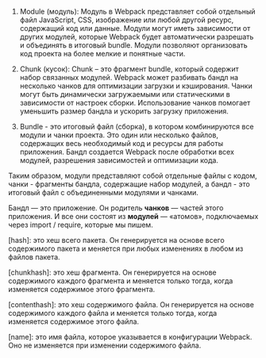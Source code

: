 1. Module (модуль): Модуль в Webpack представляет собой отдельный файл JavaScript, CSS, изображение или любой другой ресурс, содержащий код или данные. Модули могут иметь зависимости от других модулей, которые Webpack будет автоматически разрешать и объединять в итоговый bundle. Модули позволяют организовать код проекта на более мелкие и понятные части.

2. Chunk (кусок): Chunk – это фрагмент bundle, который содержит набор связанных модулей. Webpack может разбивать бандл на несколько чанков для оптимизации загрузки и кэширования. Чанки могут быть динамически загружаемыми или статическими в зависимости от настроек сборки. Использование чанков помогает уменьшить размер бандла и ускорить загрузку приложения.

3. Bundle - это итоговый файл (сборка), в котором комбинируются все модули и чанки проекта. Это один или несколько файлов, содержащих весь необходимый код и ресурсы для работы приложения. Бандл создается Webpack после обработки всех модулей, разрешения зависимостей и оптимизации кода.

Таким образом, модули представляют собой отдельные файлы с кодом, чанки - фрагменты бандла, содержащие набор модулей, а бандл - это итоговый файл с объединенными модулями и чанками.

Бандл — это приложение. Он родитель **чанков** — частей этого приложения. И все они состоят из **модулей** — «атомов», подключаемых через import / require, которые мы пишем.

[hash]: это хеш всего пакета. Он генерируется на основе всего содержимого пакета и меняется при любых изменениях в любом из файлов пакета.

[chunkhash]: это хеш фрагмента. Он генерируется на основе содержимого каждого фрагмента и меняется только тогда, когда изменяется содержимое этого фрагмента.

[contenthash]: это хеш содержимого файла. Он генерируется на основе содержимого каждого файла и меняется только тогда, когда изменяется содержимое этого файла.

[name]: это имя файла, которое указывается в конфигурации Webpack. Оно не изменяется при изменении содержимого файла.